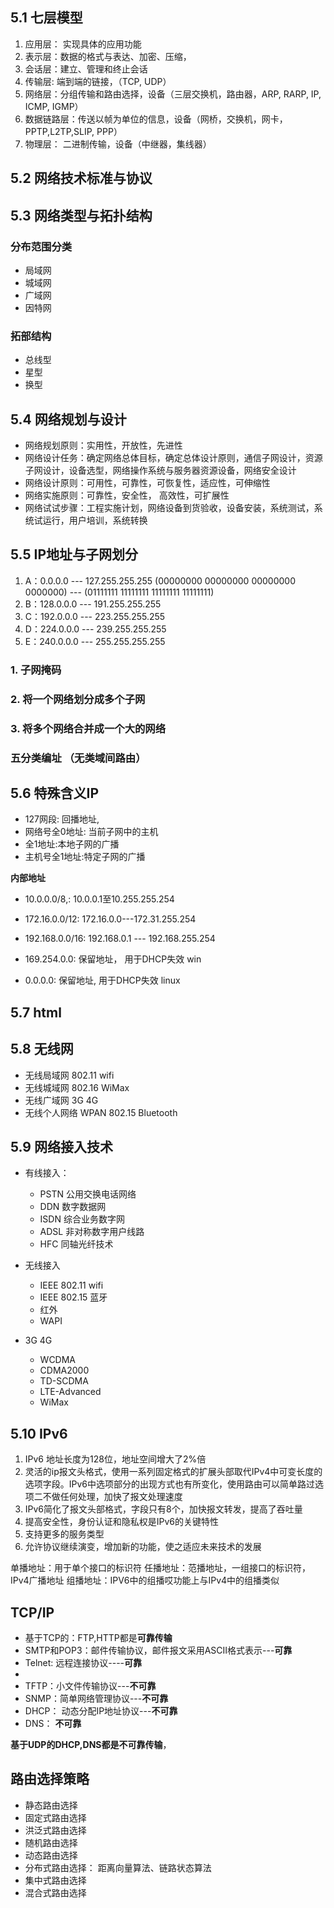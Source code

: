 ## 5.1 七层模型
1. 应用层： 实现具体的应用功能          
2. 表示层：数据的格式与表达、加密、压缩， 
3. 会话层：建立、管理和终止会话      
4. 传输层: 端到端的链接，（TCP, UDP）
5. 网络层：分组传输和路由选择，设备（三层交换机，路由器，ARP, RARP, IP, ICMP, IGMP）
6. 数据链路层：传送以帧为单位的信息，设备（网桥，交换机，网卡，PPTP,L2TP,SLIP, PPP）
7. 物理层： 二进制传输，设备（中继器，集线器）


## 5.2 网络技术标准与协议

## 5.3 网络类型与拓扑结构
### 分布范围分类
- 局域网
- 城域网
- 广域网
- 因特网

### 拓部结构
- 总线型
- 星型
- 换型

## 5.4 网络规划与设计
- 网络规划原则：实用性，开放性，先进性
- 网络设计任务：确定网络总体目标，确定总体设计原则，通信子网设计，资源子网设计，设备选型，网络操作系统与服务器资源设备，网络安全设计
- 网络设计原则：可用性，可靠性，可恢复性，适应性，可伸缩性
- 网络实施原则：可靠性，安全性， 高效性，可扩展性
- 网络试试步骤：工程实施计划，网络设备到货验收，设备安装，系统测试，系统试运行，用户培训，系统转换

## 5.5 IP地址与子网划分



1. A：0.0.0.0 --- 127.255.255.255 (00000000 00000000 00000000 0000000) --- (01111111 11111111 11111111 11111111)
2. B：128.0.0.0 --- 191.255.255.255
4. C：192.0.0.0 --- 223.255.255.255
5. D：224.0.0.0 --- 239.255.255.255
7. E：240.0.0.0 --- 255.255.255.255

### 1. 子网掩码

### 2. 将一个网络划分成多个子网

### 3. 将多个网络合并成一个大的网络

### 五分类编址 （无类域间路由）

## 5.6 特殊含义IP
- 127网段: 回播地址, 
- 网络号全0地址: 当前子网中的主机
- 全1地址:本地子网的广播
- 主机号全1地址:特定子网的广播

**内部地址**
- 10.0.0.0/8,: 10.0.0.1至10.255.255.254
- 172.16.0.0/12: 172.16.0.0---172.31.255.254
- 192.168.0.0/16: 192.168.0.1 --- 192.168.255.254


- 169.254.0.0: 保留地址， 用于DHCP失效 win 
- 0.0.0.0: 保留地址, 用于DHCP失效 linux

## 5.7 html

## 5.8 无线网


- 无线局域网 802.11 wifi
- 无线城域网 802.16 WiMax
- 无线广域网 3G 4G
- 无线个人网络 WPAN 802.15 Bluetooth

## 5.9 网络接入技术

- 有线接入：
  - PSTN 公用交换电话网络
  - DDN  数字数据网
  - ISDN 综合业务数字网
  - ADSL 非对称数字用户线路
  - HFC  同轴光纤技术

- 无线接入
  - IEEE 802.11 wifi
  - IEEE 802.15 蓝牙
  - 红外
  - WAPI

- 3G 4G
  - WCDMA
  - CDMA2000
  - TD-SCDMA
  - LTE-Advanced
  - WiMax

## 5.10 IPv6
1. IPv6 地址长度为128位，地址空间增大了2%倍
2. 灵活的ip报文头格式，使用一系列固定格式的扩展头部取代IPv4中可变长度的选项字段。IPv6中选项部分的出现方式也有所变化，使用路由可以简单路过选项二不做任何处理，加快了报文处理速度
3. IPv6简化了报文头部格式，字段只有8个，加快报文转发，提高了吞吐量
4. 提高安全性，身份认证和隐私权是IPv6的关键特性
5. 支持更多的服务类型
6. 允许协议继续演变，增加新的功能，使之适应未来技术的发展

单播地址：用于单个接口的标识符
任播地址：范播地址，一组接口的标识符，IPv4广播地址
组播地址：IPV6中的组播哎功能上与IPv4中的组播类似

## TCP/IP
- 基于TCP的：FTP,HTTP都是**可靠传输**
- SMTP和POP3：邮件传输协议，邮件报文采用ASCII格式表示---**可靠**
- Telnet: 远程连接协议----**可靠**
- 
- TFTP：小文件传输协议---**不可靠**
- SNMP：简单网络管理协议---**不可靠**
- DHCP： 动态分配IP地址协议---**不可靠**
- DNS： **不可靠**


**基于UDP的DHCP,DNS都是不可靠传输**， 

## 路由选择策略

- 静态路由选择
- 固定式路由选择
- 洪泛式路由选择
- 随机路由选择
- 动态路由选择
- 分布式路由选择： 距离向量算法、链路状态算法
- 集中式路由选择
- 混合式路由选择